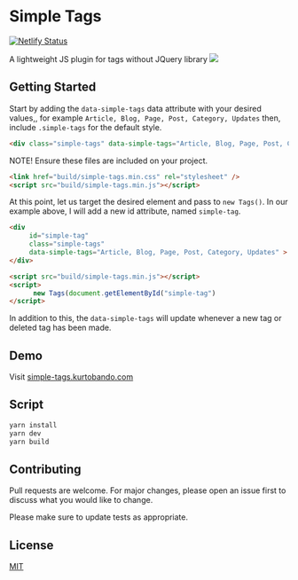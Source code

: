 # Simple Tags

[![Netlify Status](https://api.netlify.com/api/v1/badges/f69a391e-2a70-497c-806b-ad60340cfd00/deploy-status)](https://app.netlify.com/sites/naughty-goldberg-3160c7/deploys)

A lightweight JS plugin for tags without JQuery library
![](https://simple-tags.kurtobando.com/simple-tags.gif)

## Getting Started

Start by adding the `data-simple-tags` data attribute with your desired values,, for example `Article, Blog, Page, Post, Category, Updates` then, include `.simple-tags` for the default style.

```html
<div class="simple-tags" data-simple-tags="Article, Blog, Page, Post, Category, Updates"></div>
```

NOTE! Ensure these files are included on your project.

```html
<link href="build/simple-tags.min.css" rel="stylesheet" />
<script src="build/simple-tags.min.js"></script>
```

At this point, let us target the desired element and pass to `new Tags()`. In our example above, I will add a new id attribute, named `simple-tag`.

```html
<div
     id="simple-tag"
     class="simple-tags"
     data-simple-tags="Article, Blog, Page, Post, Category, Updates" >
</div>
```
```html
<script src="build/simple-tags.min.js"></script>
<script>
      new Tags(document.getElementById("simple-tag")
</script>
```

In addition to this, the `data-simple-tags` will update whenever a new tag or deleted tag has been made.

## Demo

Visit [simple-tags.kurtobando.com](https://simple-tags.kurtobando.com)

## Script

```bash
yarn install
yarn dev
yarn build
```

## Contributing

Pull requests are welcome. For major changes, please open an issue first to discuss what you would like to change.

Please make sure to update tests as appropriate.

## License

[MIT](https://choosealicense.com/licenses/mit/)
